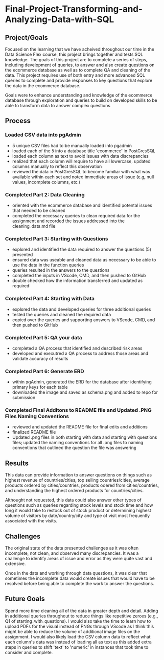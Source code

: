 # Final-Project-Transforming-and-Analyzing-Data-with-SQL

## Project/Goals
Focused on the learning that we have acheived throughout our time in the Data Science Flex course, this project brings together and tests SQL knowledge. The goals of this project are to complete a series of steps, including development of queries, to answer and also create questions on the ecommerce database as well as to complete QA and cleaning of the data. This project requires use of both entry and more advanced SQL queries to complete and provide responses to key questions that explore the data in the ecommerce database. 

Goals were to enhance understanding and knowledge of the ecommerce database through exploration and queries to build on developed skills to be able to transform data to answer complex questions. 


## Process
### Loaded CSV data into pgAdmin
- 5 unique CSV files had to be manually loaded into pgadmin
- loaded each of the 5 into a database title 'ecommerce' in PostGresSQL
- loaded each column as text to avoid issues with data discrepancies 
- realized that each column will require to have all lowercase, updated columns manually to reflect this observation
- reviewed the data in PostGresSQL to become familiar with what was available within each set and noted immediate areas of issue (e.g, null values, incomplete columns, etc.)
### Completed Part 2: Data Cleaning 
- oriented with the ecommerce database and identified potental issues that needed to be cleaned
- completed the necessary queries to clean required data for the assignment and recorded the issues addressed into the cleaning_data.md file
### Completed Part 3: Starting with Questions
- explored and identified the data required to answer the questions (5) presented 
- ensured data was useable and cleaned data as necessary to be able to use the data in the function queries 
- queries resulted in the answers to the questions
- completed the inputs in VScode, CMD, and then pushed to GitHub 
- double checked how the information transferred and updated as required 
### Completed Part 4: Starting with Data
- explored the data and developed queries for three additional queries 
- tested the queries and cleaned the required data
- copied over the queries and supporting answers to VScode, CMD, and then pushed to GitHub
### Completed Part 5: QA your data
- completed a QA process that identified and described risk areas
- developed and executred a QA process to address those areas and validate accuracy of results
### Completed Part 6: Generate ERD 
- within pgAdmin, generated the ERD for the database after identifying primary keys for each table 
- downloaded the image and saved as schema.png and added to repo for submission
### Completed Final Additons to README file and Updated .PNG Files Naming Conventions
- reviewed and updated the README file for final edits and additions
- finalized README file 
- Updated .png files in both starting with data and starting with questions files; updated the naming conventions for all .png files to naming conventions that outlined the question the file was answering

## Results
This data can provide information to answer questions on things such as highest revenue of countries/cities, top selling countries/cities, average products ordered by cities/countries, products odered from cities/countries, and understanding the highest ordered products for countries/cities. 

Althought not requested, this data could also answer other types of questions such as queries regarding stock levels and stock time and how long it would take to restock out of stock product or determining highest volume of visitors by date/country/city and type of visit most frequently associated with the visits.


## Challenges 
The original state of the data presented challenges as it was often incomplete, not clean, and observed many discrepancies. It was a challenge to identify areas of issue and error as they were quite vast and extensive. 

Once in the data and working through data questions, it was clear that sometimes the incomplete data would create issues that would have to be resolved before being able to complete the work to answer the questions. 


## Future Goals
Spend more time cleaning all of the data in greater depth and detail. Adding in additional queries throughout to reduce things like repetitive zeroes (e.g., Q1 of starting_with_questions). I would also take the time to learn how to upload PDFs for the visual instead of PNGs through VScode as I think this might be able to reduce the volume of additional image files on the assignment. I would also likely load the CSV column data to reflect what each column's data was instead of loading all as text as this added extra steps in queries to shift 'text' to 'numeric' in instances that took time to consider and complete.